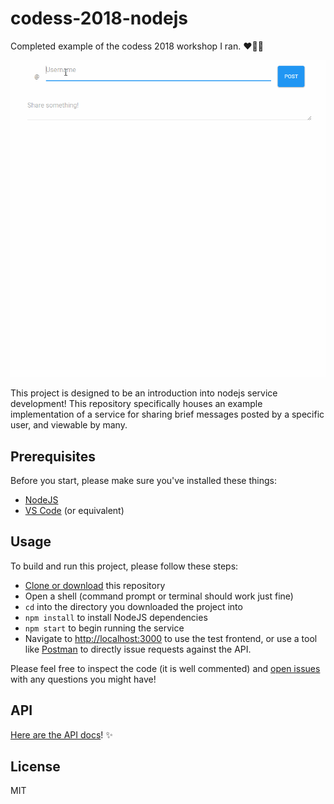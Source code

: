 # codess-2018-nodejs

Completed example of the codess 2018 workshop I ran. ❤️💙💚

![example gif](./example.gif)

This project is designed to be an introduction into nodejs service development! This repository specifically houses an example implementation of a service for sharing brief messages posted by a specific user, and viewable by many.

## Prerequisites

Before you start, please make sure you've installed these things:

* [NodeJS](https://nodejs.org/en/)
* [VS Code](https://code.visualstudio.com/) (or equivalent)

## Usage

To build and run this project, please follow these steps:

* [Clone or download](https://help.github.com/articles/cloning-a-repository/) this repository
* Open a shell (command prompt or terminal should work just fine)
* `cd` into the directory you downloaded the project into
* `npm install` to install NodeJS dependencies
* `npm start` to begin running the service
* Navigate to [http://localhost:3000](http://localhost:3000) to use the test frontend, or use a tool like [Postman](https://www.getpostman.com/) to directly issue requests against the API.

Please feel free to inspect the code (it is well commented) and [open issues](https://github.com/bengreenier/codess-2018-nodejs/issues) with any questions you might have!

## API

[Here are the API docs](https://rebilly.github.io/ReDoc/?url=https://raw.githubusercontent.com/bengreenier/codess-2018-nodejs/master/swagger.yaml)! :sparkles:


## License

MIT